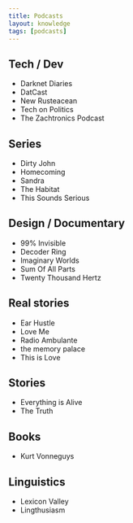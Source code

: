 ```yaml
---
title: Podcasts
layout: knowledge
tags: [podcasts]
---
```


## Tech / Dev

- Darknet Diaries
- DatCast
- New Rusteacean
- Tech on Politics
- The Zachtronics Podcast

## Series

- Dirty John
- Homecoming
- Sandra
- The Habitat
- This Sounds Serious

## Design / Documentary

- 99% Invisible
- Decoder Ring
- Imaginary Worlds
- Sum Of All Parts
- Twenty Thousand Hertz

## Real stories

- Ear Hustle
- Love Me
- Radio Ambulante
- the memory palace
- This is Love

## Stories

- Everything is Alive
- The Truth

## Books

- Kurt Vonneguys

## Linguistics

- Lexicon Valley
- Lingthusiasm
